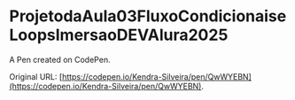 # ProjetodaAula03FluxoCondicionaiseLoopsImersaoDEVAlura2025

A Pen created on CodePen.

Original URL: [https://codepen.io/Kendra-Silveira/pen/QwWYEBN](https://codepen.io/Kendra-Silveira/pen/QwWYEBN).

